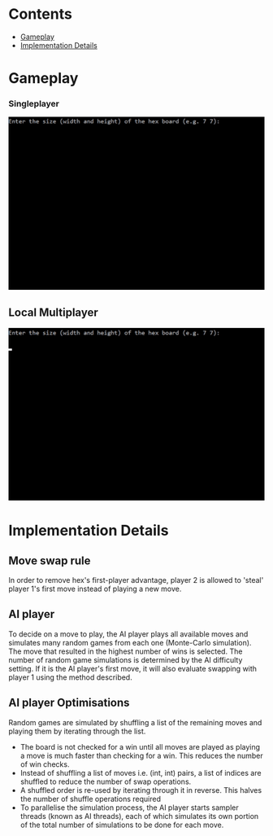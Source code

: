 # Contents
- [Gameplay](https://github.com/tsen-dev/hex-game/#gameplay)
- [Implementation Details](https://github.com/tsen-dev/hex-game/#implementation-details)

# Gameplay
### Singleplayer
![Single player gameplay](readme_animations/singleplayer.gif)
## Local Multiplayer
![Multi player gameplay](readme_animations/multiplayer.gif)

# Implementation Details
## Move swap rule
In order to remove hex's first-player advantage, player 2 is allowed to 'steal' player 1's first move instead of playing a new move.
## AI player
To decide on a move to play, the AI player plays all available moves and simulates many random games from each one (Monte-Carlo simulation). The move that resulted in the highest number of wins is selected. The number of random game simulations is determined by the AI difficulty setting. If it is the AI player's first move, it will also evaluate swapping with player 1 using the method described.
## AI player Optimisations
Random games are simulated by shuffling a list of the remaining moves and playing them by iterating through the list.
- The board is not checked for a win until all moves are played as playing a move is much faster than checking for a win. This reduces the number of win checks.
- Instead of shuffling a list of moves i.e. (int, int) pairs, a list of indices are shuffled to reduce the number of swap operations.
- A shuffled order is re-used by iterating through it in reverse. This halves the number of shuffle operations required 
- To parallelise the simulation process, the AI player starts sampler threads (known as AI threads), each of which simulates its own portion of the total number of simulations to be done for each move.
